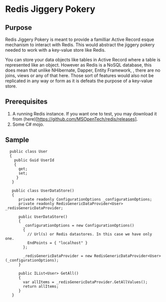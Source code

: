 # Redis Jiggery Pokery

## Purpose

Redis Jiggery Pokery is meant to provide a familliar Active Record esque mechanism to interact with Redis. This would abstract the jiggery pokery needed to work with a key-value store like Redis.
  
You can store your data objects like tables in Active Record where a table is represented like an object. However as Redis is a NoSQL database, this does mean that unlike NHibernate, Dapper, Entity Framework, <insert favourite ORM here>, there are no joins, views or any of that here. Those sort of features would also not be replicated in any way or form as it is defeats the purpose of a key-value store.

## Prerequisites

1. A running Redis instance. If you want one to test, you may download it from (here)[https://github.com/MSOpenTech/redis/releases].
2. Some C# mojo.

## Sample

      public class User
      {
        public Guid UserId 
        { 
          get; 
          set; 
         }
       }
       
       public class UserDataStore()
       {
          private readonly ConfigurationOptions _configurationOptions;
          private readonly RedisGenericDataProvider<User> _redisGenericDataProvider;
          
          public UserDataStore()
          {
            _configurationOptions = new ConfigurationOptions()
            {
              // Url(s) or Redis datastores. In this case we have only one.
              EndPoints = { "localhost" }
            };

            _redisGenericDataProvider = new RedisGenericDataProvider<User>(_configurationOptions);
          }

          public IList<User> GetAll()
          {
            var allItems = _redisGenericDataProvider.GetAllValues();
            return allItems;
          }
       }
